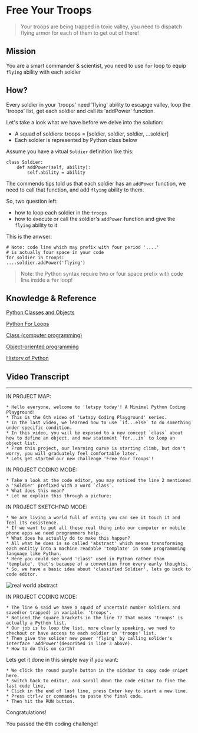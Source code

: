 # Free Your Troops

> Your troops are being trapped in toxic valley, you need to dispatch flying armor for each of them to get out of there!

## Mission

You are a smart commander & scientist, you need to use `for` loop to equip `flying` ability with each soldier

## How?

Every soldier in your 'troops' need 'flying' ability to escapge valley, loop the 'troops' list, get each soldier and call its 'addPower' function.

Let's take a look what we have before we delve into the solution:

- A squad of soldiers: troops = [soldier, soldier, soldier, ...soldier]
- Each soldier is represented by Python class below

Assume you have a vitual `Soldier` definition like this:

```
class Soldier:
    def addPower(self, ability):
        self.ability = ability
```

The commends tips told us that each soldier has an `addPower` function, we need to call that function, and add `flying` ability to them.

So, two question left:

- how to loop each soldier in the `troops`
- how to execute or call the soldier's `addPower` function and give the `flying` ability to it


This is the anwser:

```
# Note: code line which may prefix with four period '....' 
# is actually four space in your code
for soldier in troops:
....soldier.addPower('flying')
```

> Note: the Python syntax require two or four space prefix with code line inside a `for` loop!


## Knowledge & Reference

[Python Classes and Objects](https://www.w3schools.com/python/python_classes.asp)

[Python For Loops](https://www.w3schools.com/python/python_for_loops.asp)

[Class (computer programming)](https://en.wikipedia.org/wiki/Class_(computer_programming))

[Object-oriented programming](https://en.wikipedia.org/wiki/Object-oriented_programming)

[History of Python](https://en.wikipedia.org/wiki/History_of_Python)

## Video Transcript

----

IN PROJECT MAP:

```
* Hello everyone, welcome to 'letspy today'! A Minimal Python Coding Playground!
* This is the 6th video of 'Letspy Coding Playground' series.
* In the last video, we learned how to use `if...else` to do something under specific condition.
* In this video, you will be exposed to a new concept `class` about how to define an object, and new statement `for...in` to loop an object list.
* From this project, our learning curve is starting climb, but don't worry, you will graduately feel comfortable later.
* Lets get started our new challenge 'Free Your Troops'!
```

IN PROJECT CODING MODE:

```
* Take a look at the code editor, you may noticed the line 2 mentioned a 'Soldier' prefixed with a word `class`.
* What does this mean? 
* Let me explain this through a picture:
```

IN PROJECT SKETCHPAD MODE:

```
* We are living a world full of entity you can see it touch it and feel its exsistence.
* If we want to put all these real thing into our computer or mobile phone apps we need programmers help.
* What does he actually do to make this happen?
* All what he does is so called 'abstract' which means transforming each entitiy into a machine readable 'template' in some programmming language like Python.
* Here you could see word 'class' used in Python rather than 'template', that's because of a convention from every early thoughts.
* So, we have a basic idea about 'classified Soldier', lets go back to code editor.
```

![real world abstract](assets/video/realworld_abstract.png)

IN PROJECT CODING MODE:

```
* The line 6 said we have a squad of uncertain number soldiers and saved(or trapped) in variable: 'troops'.
* Noticed the square brackets in the line 7? That means 'troops' is actually a Python list.
* Our job is to loop the list, more clearly speaking, we need to checkout or have access to each soldier in 'troops' list.
* Then give the solider new power 'flying' by calling solider's interface 'addPower'(described in line 3 above).
* How to do this on earth?
```

Lets get it done in this simple way if you want:

```
* We click the round purple button in the sidebar to copy code snipet here.
* Switch back to editor, and scroll down the code editor to fine the last code line,
* Click in the end of last line, press Enter key to start a new line.
* Press ctrl+v or command+v to paste the final code.
* Then hit the RUN button.
```

Congratulations! 

You passed the 6th coding challenge!